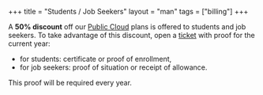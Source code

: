 +++
title = "Students / Job Seekers"
layout = "man"
tags = ["billing"]
+++

A **50% discount** off our [Public Cloud](accounts/billing/public-cloud-prices) plans is offered to students and job seekers. To take advantage of this discount, open a [ticket](https://admin.alwaysdata.com/support/add/) with proof for the current year:

- for students: certificate or proof of enrollment,
- for job seekers: proof of situation or receipt of allowance.

This proof will be required every year.
